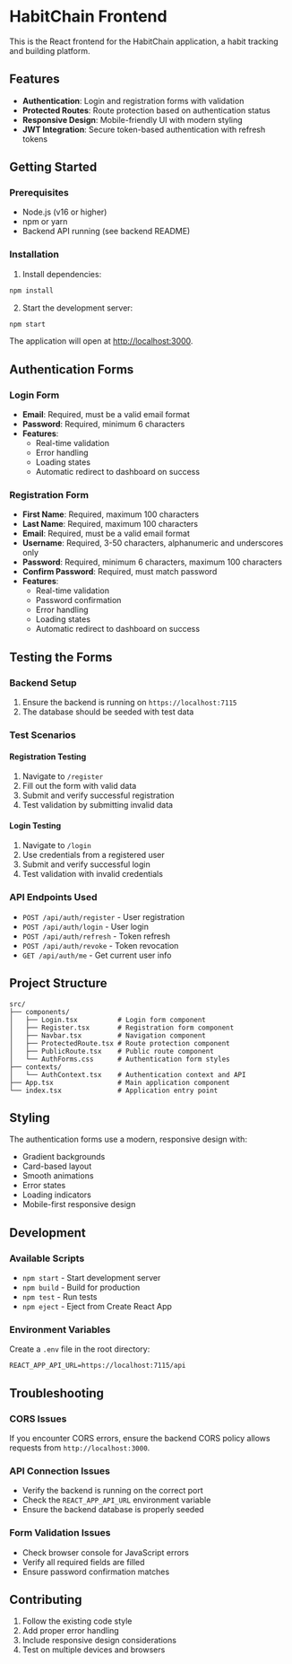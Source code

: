 # HabitChain Frontend

This is the React frontend for the HabitChain application, a habit tracking and building platform.

## Features

- **Authentication**: Login and registration forms with validation
- **Protected Routes**: Route protection based on authentication status
- **Responsive Design**: Mobile-friendly UI with modern styling
- **JWT Integration**: Secure token-based authentication with refresh tokens

## Getting Started

### Prerequisites

- Node.js (v16 or higher)
- npm or yarn
- Backend API running (see backend README)

### Installation

1. Install dependencies:
```bash
npm install
```

2. Start the development server:
```bash
npm start
```

The application will open at [http://localhost:3000](http://localhost:3000).

## Authentication Forms

### Login Form
- **Email**: Required, must be a valid email format
- **Password**: Required, minimum 6 characters
- **Features**: 
  - Real-time validation
  - Error handling
  - Loading states
  - Automatic redirect to dashboard on success

### Registration Form
- **First Name**: Required, maximum 100 characters
- **Last Name**: Required, maximum 100 characters
- **Email**: Required, must be a valid email format
- **Username**: Required, 3-50 characters, alphanumeric and underscores only
- **Password**: Required, minimum 6 characters, maximum 100 characters
- **Confirm Password**: Required, must match password
- **Features**:
  - Real-time validation
  - Password confirmation
  - Error handling
  - Loading states
  - Automatic redirect to dashboard on success

## Testing the Forms

### Backend Setup
1. Ensure the backend is running on `https://localhost:7115`
2. The database should be seeded with test data

### Test Scenarios

#### Registration Testing
1. Navigate to `/register`
2. Fill out the form with valid data
3. Submit and verify successful registration
4. Test validation by submitting invalid data

#### Login Testing
1. Navigate to `/login`
2. Use credentials from a registered user
3. Submit and verify successful login
4. Test validation with invalid credentials

### API Endpoints Used

- `POST /api/auth/register` - User registration
- `POST /api/auth/login` - User login
- `POST /api/auth/refresh` - Token refresh
- `POST /api/auth/revoke` - Token revocation
- `GET /api/auth/me` - Get current user info

## Project Structure

```
src/
├── components/
│   ├── Login.tsx          # Login form component
│   ├── Register.tsx       # Registration form component
│   ├── Navbar.tsx         # Navigation component
│   ├── ProtectedRoute.tsx # Route protection component
│   ├── PublicRoute.tsx    # Public route component
│   └── AuthForms.css      # Authentication form styles
├── contexts/
│   └── AuthContext.tsx    # Authentication context and API
├── App.tsx                # Main application component
└── index.tsx              # Application entry point
```

## Styling

The authentication forms use a modern, responsive design with:
- Gradient backgrounds
- Card-based layout
- Smooth animations
- Error states
- Loading indicators
- Mobile-first responsive design

## Development

### Available Scripts

- `npm start` - Start development server
- `npm build` - Build for production
- `npm test` - Run tests
- `npm eject` - Eject from Create React App

### Environment Variables

Create a `.env` file in the root directory:

```env
REACT_APP_API_URL=https://localhost:7115/api
```

## Troubleshooting

### CORS Issues
If you encounter CORS errors, ensure the backend CORS policy allows requests from `http://localhost:3000`.

### API Connection Issues
- Verify the backend is running on the correct port
- Check the `REACT_APP_API_URL` environment variable
- Ensure the backend database is properly seeded

### Form Validation Issues
- Check browser console for JavaScript errors
- Verify all required fields are filled
- Ensure password confirmation matches

## Contributing

1. Follow the existing code style
2. Add proper error handling
3. Include responsive design considerations
4. Test on multiple devices and browsers
